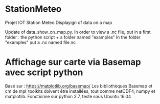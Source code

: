 # StationMeteo
Projet IOT Station Meteo
Displayign of data on a map

Update of data_show_on_map.py.
In order to view a .nc file, put in a first folder : the python script + a folder named "examples"
In the folder "examples" put a .nc named file.nc

# Affichage sur carte via Basemap avec script python

Basé sur : https://matplotlib.org/basemap/
Les bibliothèques Basemap et cm de mpl_toolkits doivent être installées,
tout comme netCDF4, numpy et matplotlib.
Fonctionne sur python 2.7, testé sous Ubuntu 16.04

